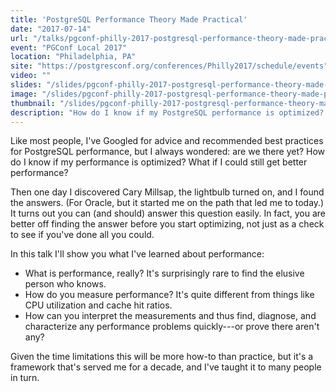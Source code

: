 ```yaml
---
title: 'PostgreSQL Performance Theory Made Practical'
date: "2017-07-14"
url: "/talks/pgconf-philly-2017-postgresql-performance-theory-made-practical/"
event: "PGConf Local 2017"
location: "Philadelphia, PA"
site: "https://postgresconf.org/conferences/Philly2017/schedule/events"
video: ""
slides: "/slides/pgconf-philly-2017-postgresql-performance-theory-made-practical/"
image: "/slides/pgconf-philly-2017-postgresql-performance-theory-made-practical/unsplash-photos-z77FVd3_xGI.jpg"
thumbnail: "/slides/pgconf-philly-2017-postgresql-performance-theory-made-practical/thumbnail.jpg"
description: "How do I know if my PostgreSQL performance is optimized? Are we there yet?"
---
```

Like most people, I've Googled for advice and recommended best practices for PostgreSQL performance, but I always wondered: are we there yet? How do I know if my performance is optimized? What if I could still get better performance?
<!--more-->

Then one day I discovered Cary Millsap, the lightbulb turned on, and I found the answers. (For Oracle, but it started me on the path that led me to today.) It turns out you can (and should) answer this question easily. In fact, you are better off finding the answer before you start optimizing, not just as a check to see if you've done all you could.

In this talk I'll show you what I've learned about performance:

* What is performance, really? It's surprisingly rare to find the elusive person who knows.
* How do you measure performance? It's quite different from things like CPU utilization and cache hit ratios.
* How can you interpret the measurements and thus find, diagnose, and characterize any performance problems quickly---or prove there aren't any?

Given the time limitations this will be more how-to than practice, but it's a framework that's served me for a decade, and I've taught it to many people in turn.